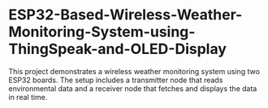 # ESP32-Based-Wireless-Weather-Monitoring-System-using-ThingSpeak-and-OLED-Display
This project demonstrates a wireless weather monitoring system using two ESP32 boards. The setup includes a transmitter node that reads environmental data and a receiver node that fetches and displays the data in real time.
